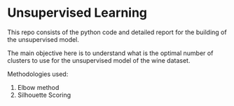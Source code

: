 # Unsupervised Learning

This repo consists of the python code and detailed report for the building of the unsupervised model.

The main objective here is to understand what is the optimal number of clusters to use for the unsupervised model of the wine dataset.

Methodologies used:
1) Elbow method
2) Silhouette Scoring
